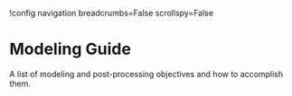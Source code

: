!config navigation breadcrumbs=False scrollspy=False

# Modeling Guide

A list of modeling and post-processing objectives and how to accomplish them.
